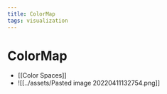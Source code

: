 ```yaml
---
title: ColorMap
tags: visualization
---
```


# ColorMap
- [[Color Spaces]]
- ![[../assets/Pasted image 20220411132754.png]]
















































